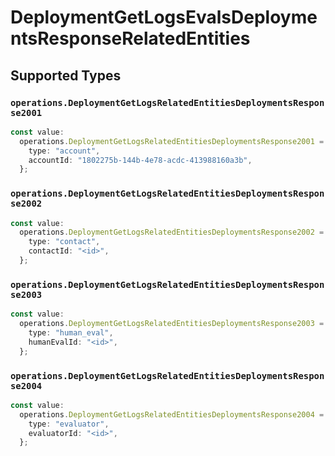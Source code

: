 # DeploymentGetLogsEvalsDeploymentsResponseRelatedEntities


## Supported Types

### `operations.DeploymentGetLogsRelatedEntitiesDeploymentsResponse2001`

```typescript
const value:
  operations.DeploymentGetLogsRelatedEntitiesDeploymentsResponse2001 = {
    type: "account",
    accountId: "1802275b-144b-4e78-acdc-413988160a3b",
  };
```

### `operations.DeploymentGetLogsRelatedEntitiesDeploymentsResponse2002`

```typescript
const value:
  operations.DeploymentGetLogsRelatedEntitiesDeploymentsResponse2002 = {
    type: "contact",
    contactId: "<id>",
  };
```

### `operations.DeploymentGetLogsRelatedEntitiesDeploymentsResponse2003`

```typescript
const value:
  operations.DeploymentGetLogsRelatedEntitiesDeploymentsResponse2003 = {
    type: "human_eval",
    humanEvalId: "<id>",
  };
```

### `operations.DeploymentGetLogsRelatedEntitiesDeploymentsResponse2004`

```typescript
const value:
  operations.DeploymentGetLogsRelatedEntitiesDeploymentsResponse2004 = {
    type: "evaluator",
    evaluatorId: "<id>",
  };
```

